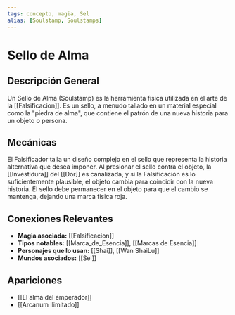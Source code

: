 ```yaml
---
tags: concepto, magia, Sel
alias: [Soulstamp, Soulstamps]
---
```


# Sello de Alma

## Descripción General
Un Sello de Alma (Soulstamp) es la herramienta física utilizada en el arte de la [[Falsificacion]]. Es un sello, a menudo tallado en un material especial como la "piedra de alma", que contiene el patrón de una nueva historia para un objeto o persona.

## Mecánicas
El Falsificador talla un diseño complejo en el sello que representa la historia alternativa que desea imponer. Al presionar el sello contra el objeto, la [[Investidura]] del [[Dor]] es canalizada, y si la Falsificación es lo suficientemente plausible, el objeto cambia para coincidir con la nueva historia. El sello debe permanecer en el objeto para que el cambio se mantenga, dejando una marca física roja.

## Conexiones Relevantes
* **Magia asociada:** [[Falsificacion]]
* **Tipos notables:** [[Marca_de_Esencia]], [[Marcas de Esencia]]
* **Personajes que lo usan:** [[Shai]], [[Wan ShaiLu]]
* **Mundos asociados:** [[Sel]]

## Apariciones
* [[El alma del emperador]]
* [[Arcanum Ilimitado]]